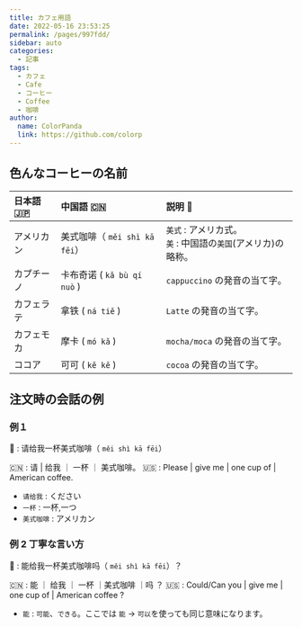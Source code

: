 ```yaml
---
title: カフェ用語
date: 2022-05-16 23:53:25
permalink: /pages/997fdd/
sidebar: auto
categories:
  - 記事
tags:
  - カフェ
  - Cafe
  - コーヒー
  - Coffee
  - 咖啡
author:
  name: ColorPanda
  link: https://github.com/colorp
---
```


## 色んなコーヒーの名前

| 日本語 🇯🇵  | 中国語 🇨🇳                     | 説明 📝                                                            |
| :--------- | :---------------------------- | :----------------------------------------------------------------- |
| アメリカン | 美式咖啡（ `měi shì kā fēi`） | `美式` : アメリカ式。<br> `美` : 中国語の`美国`(アメリカ)の 略称。 |
| カプチーノ | 卡布奇诺 ( `kǎ bù qí nuò` )   | `cappuccino` の発音の当て字。                                      |
| カフェラテ | 拿铁 ( `ná tiě` )             | `Latte` の発音の当て字。                                           |
| カフェモカ | 摩卡 ( `mó kǎ` )              | `mocha/moca` の発音の当て字。                                      |
| ココア     | 可可 ( `kě kě` )              | `cocoa` の発音の当て字。                                           |

## 注文時の会話の例

### 例１

👩 : 请给我一杯美式咖啡（ `měi shì kā fēi`）

<Badge text="説明" vertical="middle" />

🇨🇳 : 请 | 给我 ｜ 一杯 ｜ 美式咖啡。
🇺🇸 : Please | give me | one cup of | American coffee.

- `请给我` : ください
- `一杯` : 一杯,一つ
- `美式咖啡` : アメリカン

### 例 2 丁寧な言い方

👩 : 能给我一杯美式咖啡吗（ `měi shì kā fēi`）？

<Badge text="説明" vertical="middle" />

🇨🇳 : 能 ｜ 给我 ｜ 一杯 ｜美式咖啡 ｜吗 ？
🇺🇸 : Could/Can you | give me | one cup of | American coffee ?

- `能` : `可能`、`できる`。ここでは `能` → `可以`を使っても同じ意味になります。
